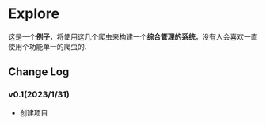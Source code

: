 # Explore
这是一个**例子**，将使用这几个爬虫来构建一个**综合管理的系统**，没有人会喜欢一直使用个~~功能单一~~的爬虫的.  
## Change Log
### v0.1(2023/1/31)
- 创建项目
